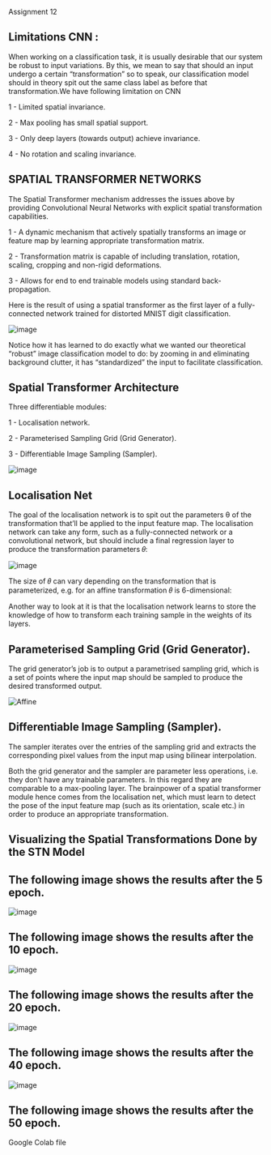 Assignment 12

Limitations CNN :
----------------
When working on a classification task, it is usually desirable that our system be robust to input variations. By this, we mean to say that should an input undergo a certain “transformation” so to speak, our classification model should in theory spit out the same class label as before that transformation.We have following limitation on CNN

 1 - Limited spatial invariance.
 
 2 - Max pooling has small spatial support.
 
 3 - Only deep layers (towards output) achieve invariance.
 
 4 - No rotation and scaling invariance.

SPATIAL TRANSFORMER NETWORKS 
----------------------------

The Spatial Transformer mechanism addresses the issues above by providing Convolutional Neural Networks with explicit spatial transformation capabilities.

 1 - A dynamic mechanism that actively spatially transforms an image or feature map by learning appropriate transformation matrix.

 2 - Transformation matrix is capable of including translation, rotation, scaling, cropping and non-rigid deformations.

 3 - Allows for end to end trainable models using standard back-propagation.
 
Here is the result of using a spatial transformer as the first layer of a fully-connected network trained for distorted MNIST digit classification.

![image](https://user-images.githubusercontent.com/70502759/147410552-1cea4f3e-070e-4904-a90f-e4f68418ef42.png)

Notice how it has learned to do exactly what we wanted our theoretical “robust” image classification model to do: by zooming in and eliminating background clutter, it has “standardized” the input to facilitate classification.

Spatial Transformer Architecture
--------------------------------
Three differentiable modules:

 1 - Localisation network.
 
 2 - Parameterised Sampling Grid (Grid Generator).
 
 3 - Differentiable Image Sampling (Sampler).

![image](https://user-images.githubusercontent.com/70502759/147410614-634698fc-6636-45ab-ba6b-cafed7d0212d.png)

Localisation Net
----------------

The goal of the localisation network is to spit out the parameters θ of the transformation that’ll be applied to the input feature map. The localisation network can take any form, such as a fully-connected network or a convolutional network, but should include a final regression layer to produce the transformation parameters 𝜃:

![image](https://user-images.githubusercontent.com/70502759/147410971-d3777dda-2a47-4d18-901d-95301bffe27e.png)

The size of 𝜃 can vary depending on the transformation that is parameterized, e.g. for an affine transformation 𝜃 is 6-dimensional:


Another way to look at it is that the localisation network learns to store the knowledge of how to transform each training sample in the weights of its layers.

Parameterised Sampling Grid (Grid Generator).
---------------------------------------------

The grid generator’s job is to output a parametrised sampling grid, which is a set of points where the input map should be sampled to produce the desired transformed output.

![Affine](https://user-images.githubusercontent.com/70502759/147411246-a9e3d95e-3b07-4324-ac58-168b8fec61b3.PNG)


Differentiable Image Sampling (Sampler).
----------------------------------------

The sampler iterates over the entries of the sampling grid and extracts the corresponding pixel values from the input map using bilinear interpolation.


Both the grid generator and the sampler are parameter less operations, i.e. they don’t have any trainable parameters. In this regard they are comparable to a max-pooling layer. The brainpower of a spatial transformer module hence comes from the localisation net, which must learn to detect the pose of the input feature map (such as its orientation, scale etc.) in order to produce an appropriate transformation.

Visualizing the Spatial Transformations Done by the STN Model
-------------------------------------------------------------

The following image shows the results after the 5 epoch.
--------------------------------------------------------

![image](https://user-images.githubusercontent.com/70502759/147414125-1dcab0cd-5b5c-4f1a-a6e1-1bd02d8181f8.png)


The following image shows the results after the 10 epoch.
---------------------------------------------------------

![image](https://user-images.githubusercontent.com/70502759/147414269-c7e459f3-e0d6-49bd-a56b-0c12ac8a54e2.png)


The following image shows the results after the 20 epoch.
---------------------------------------------------------

![image](https://user-images.githubusercontent.com/70502759/147414441-a36cff58-3174-4e21-a449-c1c0191d407c.png)


The following image shows the results after the 40 epoch.
---------------------------------------------------------
![image](https://user-images.githubusercontent.com/70502759/147414804-54c5d502-a483-4d23-9bc3-d6ef268e6734.png)


The following image shows the results after the 50 epoch.
--------------------------------------------------------



Google Colab file








